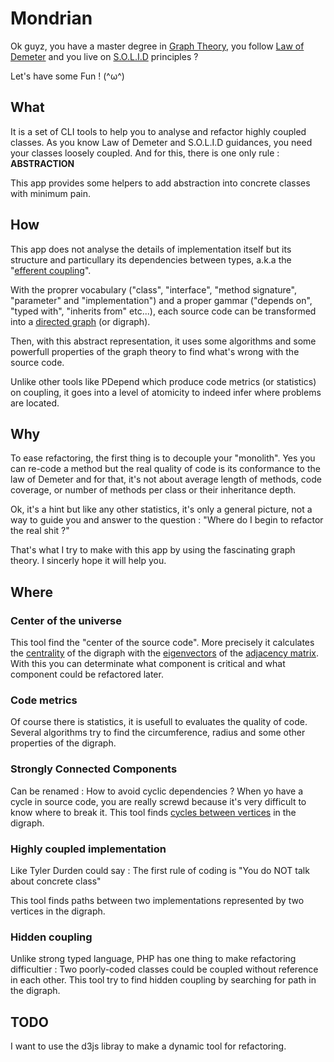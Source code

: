 # Mondrian

Ok guyz, you have a master degree in [Graph Theory][1], you follow [Law of Demeter][2]
and you live on [S.O.L.I.D][3] principles ?

Let's have some Fun ! (^ω^)

## What
It is a set of CLI tools to help you to analyse and refactor highly coupled classes.
As you know Law of Demeter and S.O.L.I.D guidances, you need your classes loosely
coupled. And for this, there is one only rule : **ABSTRACTION**

This app provides some helpers to add abstraction into concrete classes
with minimum pain.

## How
This app does not analyse the details of implementation itself but its structure
and particullary its dependencies between types, a.k.a the "[efferent coupling][6]".

With the proprer vocabulary ("class", "interface", "method signature", "parameter" and
"implementation") and a proper gammar ("depends on", "typed with", "inherits from"
etc...), each source code can be transformed into a [directed graph][5] (or digraph).

Then, with this abstract representation, it uses some algorithms and some
powerfull properties of the graph theory to find what's wrong with the
source code.

Unlike other tools like PDepend which produce code metrics (or statistics) on coupling,
it goes into a level of atomicity to indeed infer where problems are located.

## Why
To ease refactoring, the first thing is to decouple your "monolith". Yes you can
re-code a method but the real quality of code is its conformance to the
law of Demeter and for that, it's not about average length of methods, code
coverage, or number of methods per class or their inheritance depth.

Ok, it's a hint but like any other statistics, it's only a general picture,
not a way to guide you and answer to the question :
"Where do I begin to refactor the real shit ?"

That's what I try to make with this app by using the fascinating graph theory.
I sincerly hope it will help you.

## Where

### Center of the universe
This tool find the "center of the source code". More precisely
it calculates the [centrality][7] of the digraph with the [eigenvectors][8] of the
[adjacency matrix][9]. With this you can determinate what component is critical
and what component could be refactored later.

### Code metrics
Of course there is statistics, it is usefull to evaluates the quality of
code. Several algorithms try to find the circumference, radius and some
other properties of the digraph.

### Strongly Connected Components
Can be renamed : How to avoid cyclic dependencies ? When yo have a cycle in
source code, you are really screwd because it's very difficult to know where to
break it. This tool finds [cycles between vertices][4] in the digraph.

### Highly coupled implementation
Like Tyler Durden could say :
    The first rule of coding is "You do NOT talk about concrete class"

This tool finds paths between two implementations represented by
two vertices in the digraph.

### Hidden coupling
Unlike strong typed language, PHP has one thing to make refactoring difficultier :
Two poorly-coded classes could be coupled without reference in each other.
This tool try to find hidden coupling by searching for path in the digraph.

## TODO

I want to use the d3js libray to make a dynamic tool for refactoring.

[1]: http://en.wikipedia.org/wiki/Graph_theory
[2]: http://en.wikipedia.org/wiki/Law_of_Demeter
[3]: http://en.wikipedia.org/wiki/SOLID_(object-oriented_design)
[4]: http://en.wikipedia.org/wiki/Strongly_connected_component
[5]: http://en.wikipedia.org/wiki/Directed_graph
[6]: http://en.wikipedia.org/wiki/Efferent_coupling
[7]: http://en.wikipedia.org/wiki/Centrality
[8]: http://en.wikipedia.org/wiki/Eigenvector
[9]: http://en.wikipedia.org/wiki/Adjacency_matrix